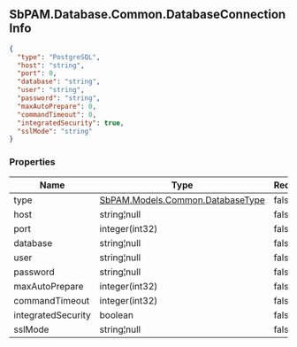 
<h2 id="tocS_SbPAM.Database.Common.DatabaseConnectionInfo">SbPAM.Database.Common.DatabaseConnectionInfo</h2>

<a id="schemasbpam.database.common.databaseconnectioninfo"></a>
<a id="schema_SbPAM.Database.Common.DatabaseConnectionInfo"></a>
<a id="tocSsbpam.database.common.databaseconnectioninfo"></a>
<a id="tocssbpam.database.common.databaseconnectioninfo"></a>

```json
{
  "type": "PostgreSQL",
  "host": "string",
  "port": 0,
  "database": "string",
  "user": "string",
  "password": "string",
  "maxAutoPrepare": 0,
  "commandTimeout": 0,
  "integratedSecurity": true,
  "sslMode": "string"
}

```

### Properties

|Name|Type|Required|Restrictions|Description|
|---|---|---|---|---|
|type|[SbPAM.Models.Common.DatabaseType](../Models/sbpam.models.common.databasetype.md)|false|none|none|
|host|string¦null|false|none|none|
|port|integer(int32)|false|none|none|
|database|string¦null|false|none|none|
|user|string¦null|false|none|none|
|password|string¦null|false|none|none|
|maxAutoPrepare|integer(int32)|false|none|none|
|commandTimeout|integer(int32)|false|none|none|
|integratedSecurity|boolean|false|none|none|
|sslMode|string¦null|false|none|none|


